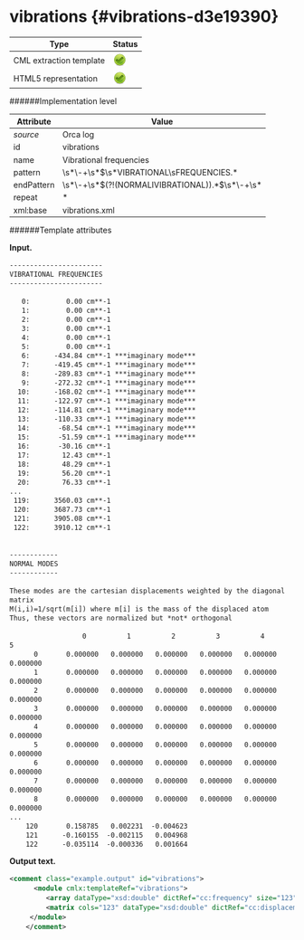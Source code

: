 # vibrations {#vibrations-d3e19390}


| Type                                                                                                                                                | Status                                                                                                                                              |
|----|----|
| CML extraction template                                                                                                                             | ![](/imgs/Total.png)                                                                                                                                |
| HTML5 representation                                                                                                                                | ![](/imgs/Total.png)                                                                                                                                |

######Implementation level

| Attribute                                                                                                                                           | Value                                                                                                                                               |
|----|----|
| *source*                                                                                                                                            | Orca log                                                                                                                                            |
| id                                                                                                                                                  | vibrations                                                                                                                                          |
| name                                                                                                                                                | Vibrational frequencies                                                                                                                             |
| pattern                                                                                                                                             | \\s\*\\-+\\s\*\$\\s\*VIBRATIONAL\\sFREQUENCIES.\*                                                                                                   |
| endPattern                                                                                                                                          | \\s\*\\-+\\s\*\$(?!(NORMALIVIBRATIONAL)).\*\$\\s\*\\-+\\s\*                                                                                         |
| repeat                                                                                                                                              | \*                                                                                                                                                  |
| xml:base                                                                                                                                            | vibrations.xml                                                                                                                                      |

######Template attributes

**Input.**

    -----------------------
    VIBRATIONAL FREQUENCIES
    -----------------------

       0:         0.00 cm**-1
       1:         0.00 cm**-1
       2:         0.00 cm**-1
       3:         0.00 cm**-1
       4:         0.00 cm**-1
       5:         0.00 cm**-1
       6:      -434.84 cm**-1 ***imaginary mode***
       7:      -419.45 cm**-1 ***imaginary mode***
       8:      -289.83 cm**-1 ***imaginary mode***
       9:      -272.32 cm**-1 ***imaginary mode***
      10:      -168.02 cm**-1 ***imaginary mode***
      11:      -122.97 cm**-1 ***imaginary mode***
      12:      -114.81 cm**-1 ***imaginary mode***
      13:      -110.33 cm**-1 ***imaginary mode***
      14:       -68.54 cm**-1 ***imaginary mode***
      15:       -51.59 cm**-1 ***imaginary mode***
      16:       -30.16 cm**-1
      17:        12.43 cm**-1
      18:        48.29 cm**-1
      19:        56.20 cm**-1
      20:        76.33 cm**-1
    ...
     119:      3560.03 cm**-1
     120:      3687.73 cm**-1
     121:      3905.08 cm**-1
     122:      3910.12 cm**-1


    ------------
    NORMAL MODES
    ------------

    These modes are the cartesian displacements weighted by the diagonal matrix
    M(i,i)=1/sqrt(m[i]) where m[i] is the mass of the displaced atom
    Thus, these vectors are normalized but *not* orthogonal

                      0          1          2          3          4          5
          0       0.000000   0.000000   0.000000   0.000000   0.000000   0.000000
          1       0.000000   0.000000   0.000000   0.000000   0.000000   0.000000
          2       0.000000   0.000000   0.000000   0.000000   0.000000   0.000000
          3       0.000000   0.000000   0.000000   0.000000   0.000000   0.000000
          4       0.000000   0.000000   0.000000   0.000000   0.000000   0.000000
          5       0.000000   0.000000   0.000000   0.000000   0.000000   0.000000
          6       0.000000   0.000000   0.000000   0.000000   0.000000   0.000000
          7       0.000000   0.000000   0.000000   0.000000   0.000000   0.000000
          8       0.000000   0.000000   0.000000   0.000000   0.000000   0.000000
    ...
        120       0.158785   0.002231  -0.004623
        121      -0.160155  -0.002115   0.004968
        122      -0.035114  -0.000336   0.001664

        

**Output text.**

```xml
<comment class="example.output" id="vibrations">
      <module cmlx:templateRef="vibrations">
         <array dataType="xsd:double" dictRef="cc:frequency" size="123">0.00 0.00 0.00 0.00 0.00 0.00 -434.84 -419.45 -289.83 -272.32 -168.02 -122.97 -114.81 -110.33 -68.54 -51.59 -30.16 12.43 48.29 56.20 76.33 ... 3560.03 3687.73 3905.08 3910.12</array>
         <matrix cols="123" dataType="xsd:double" dictRef="cc:displacement" rows="123">0.000000 0.000000 0.000000 0.000000 0.000000 0.000000 0.000000 0.000000 0.000000 0.000000 0.000000 0.000000 0.000000 0.000000 0.000000 0.000000 0.000000 0.000000 0.000000 ... -0.000121 -0.000040 -0.000235 -0.000016 0.000051 0.000049 -0.000072 0.000062 0.000277 0.000188 0.000023 -0.000067 0.000039 0.000005 -0.000052 0.000067 0.000027 0.000108 -0.000026 -0.000007 0.000011 0.000079 -0.000014 0.000017 0.000008 -0.000181 0.000019 0.000405 -0.000100 0.001416 -0.004623 0.004968 0.001664</matrix>
     </module>         
    </comment>
```
